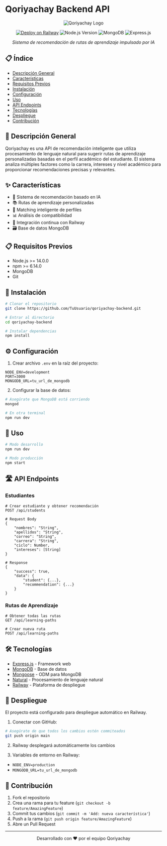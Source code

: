 # Qoriyachay Backend API

<div align="center">

![Qoriyachay Logo](https://via.placeholder.com/150x150)

[![Deploy on Railway](https://railway.app/button.svg)](https://railway.app)
![Node.js Version](https://img.shields.io/badge/node-%3E%3D%2014.0.0-brightgreen)
![MongoDB](https://img.shields.io/badge/MongoDB-%234ea94b.svg?style=flat&logo=mongodb&logoColor=white)
![Express.js](https://img.shields.io/badge/express.js-%23404d59.svg?style=flat&logo=express&logoColor=%2361DAFB)

*Sistema de recomendación de rutas de aprendizaje impulsado por IA*

</div>

## 📋 Índice
- [Descripción General](#-descripción-general)
- [Características](#-características)
- [Requisitos Previos](#-requisitos-previos)
- [Instalación](#-instalación)
- [Configuración](#-configuración)
- [Uso](#-uso)
- [API Endpoints](#-api-endpoints)
- [Tecnologías](#-tecnologías)
- [Despliegue](#-despliegue)
- [Contribución](#-contribución)

## 🎯 Descripción General

Qoriyachay es una API de recomendación inteligente que utiliza procesamiento de lenguaje natural para sugerir rutas de aprendizaje personalizadas basadas en el perfil académico del estudiante. El sistema analiza múltiples factores como la carrera, intereses y nivel académico para proporcionar recomendaciones precisas y relevantes.

## ✨ Características

- 🤖 Sistema de recomendación basado en IA
- 📚 Rutas de aprendizaje personalizadas
- 🎯 Matching inteligente de perfiles
- 📊 Análisis de compatibilidad
- 🔄 Integración continua con Railway
- 🗃️ Base de datos MongoDB

## 📋 Requisitos Previos

- Node.js >= 14.0.0
- npm >= 6.14.0
- MongoDB
- Git

## 🚀 Instalación

```bash
# Clonar el repositorio
git clone https://github.com/TuUsuario/qoriyachay-backend.git

# Entrar al directorio
cd qoriyachay-backend

# Instalar dependencias
npm install
```

## ⚙️ Configuración

1. Crear archivo `.env` en la raíz del proyecto:

```env
NODE_ENV=development
PORT=3000
MONGODB_URL=tu_url_de_mongodb
```

2. Configurar la base de datos:
```bash
# Asegúrate que MongoDB está corriendo
mongod

# En otra terminal
npm run dev
```

## 📖 Uso

```bash
# Modo desarrollo
npm run dev

# Modo producción
npm start
```

## 🛣️ API Endpoints

### Estudiantes

```https
# Crear estudiante y obtener recomendación
POST /api/students

# Request Body
{
    "nombres": "String",
    "apellidos": "String",
    "correo": "String",
    "carrera": "String",
    "ciclo": Number,
    "intereses": [String]
}

# Response
{
    "success": true,
    "data": {
        "student": {...},
        "recommendation": {...}
    }
}
```

### Rutas de Aprendizaje

```https
# Obtener todas las rutas
GET /api/learning-paths

# Crear nueva ruta
POST /api/learning-paths
```

## 🛠️ Tecnologías

- [Express.js](https://expressjs.com/) - Framework web
- [MongoDB](https://www.mongodb.com/) - Base de datos
- [Mongoose](https://mongoosejs.com/) - ODM para MongoDB
- [Natural](https://github.com/NaturalNode/natural) - Procesamiento de lenguaje natural
- [Railway](https://railway.app/) - Plataforma de despliegue

## 🚢 Despliegue

El proyecto está configurado para despliegue automático en Railway.

1. Conectar con GitHub:
```bash
# Asegúrate de que todos los cambios estén commiteados
git push origin main
```

2. Railway desplegará automáticamente los cambios

3. Variables de entorno en Railway:
- `NODE_ENV=production`
- `MONGODB_URL=tu_url_de_mongodb`

## 👥 Contribución

1. Fork el repositorio
2. Crea una rama para tu feature (`git checkout -b feature/AmazingFeature`)
3. Commit tus cambios (`git commit -m 'Add: nueva característica'`)
4. Push a la rama (`git push origin feature/AmazingFeature`)
5. Abre un Pull Request

---
<div align="center">
Desarrollado con ❤️ por el equipo Qoriyachay
</div>